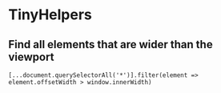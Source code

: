 # TinyHelpers

## Find all elements that are wider than the viewport
`[...document.querySelectorAll('*')].filter(element => element.offsetWidth > window.innerWidth)`
